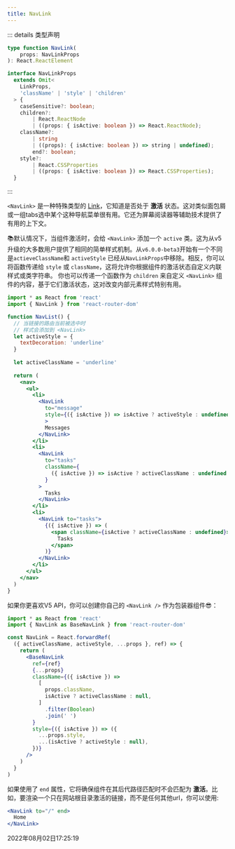 ```yaml
---
title: NavLink
---
```


::: details 类型声明

```typescript
type function NavLink(
	props: NavLinkProps
): React.ReactElement

interface NavLinkProps
  extends Omit<
    LinkProps,
    'className' | 'style' | 'children'
  > {
    caseSensitive?: boolean;
    children?:
    	| React.ReactNode
    	| ((props: { isActive: boolean }) => React.ReactNode);
    className?:
    	| string
    	| ((props): { isActive: boolean }) => string | undefined);
		end?: boolean;
    style?:
    	| React.CSSProperties
	    | ((props: { isActive: boolean }) => React.CSSProperties);
  }
```

:::

`<NavLink>` 是一种特殊类型的 [Link](./Link)，它知道是否处于 **激活** 状态。这对类似面包屑或一组tabs选中某个这种导航菜单很有用。它还为屏幕阅读器等辅助技术提供了有用的上下文。

📚默认情况下，当组件激活时，会给 `<NavLink>` 添加一个 `active` 类。这为从v5升级的大多数用户提供了相同的简单样式机制。从`v6.0.0-beta3`开始有一个不同是`actieveClassName`和 `activeStyle` 已经从`NavLinkProps`中移除。相反，你可以将函数传递给 `style` 或 `className`，这将允许你根据组件的激活状态自定义内联样式或类字符串。 你也可以传递一个函数作为 `children` 来自定义 `<NavLink>` 组件的内容，基于它们激活状态，这对改变内部元素样式特别有用。



```jsx {36-40}
import * as React from 'react'
import { NavLink } from 'react-router-dom'

function NavList() {
  // 当链接的路由当前被选中时
  // 样式会添加到 <NavLink>
  let activeStyle = {
    textDecoration: 'underline'
  }
  
  let activeClassName = 'underline'
  
  return (
    <nav>
      <ul>
        <li>
          <NavLink
            to="message"
            style={({ isActive }) => isActive ? activeStyle : undefined }
            >
            Messages
          </NavLink>
        </li>
        <li>
          <NavLink
            to="tasks"
            className={
              ({ isActive }) => isActive ? activeClassName : undefined 
            }
          >
            Tasks
          </NavLink>
        </li>
        <li>
          <NavLink to="tasks">
            {({ isActive }) => (
              <span className={isActive ? activeClassName : undefined}>
                Tasks
              </span>
            )}
          </NavLink>
        </li>
      </ul>
    </nav>
  )
}
```



如果你更喜欢V5 API，你可以创建你自己的 `<NavLink />` 作为包装器组件😎：

```jsx
import * as React from 'react'
import { NavLink as BaseNavLink } from 'react-router-dom'

const NavLink = React.forwardRef(
  ({ activeClassName, activeStyle, ...props }, ref) => {
    return (
      <BaseNavLink
        ref={ref}
        {...props}
        className={({ isActive }) =>
          [
            props.className,
            isActive ? activeClassName : null,
          ]
            .filter(Boolean)
            .join(' ')
        }
        style={({ isActive }) => ({
          ...props.style,
          ...(isActive ? activeStyle : null),
        })}
      />
    )
  }
)
```

如果使用了 `end` 属性，它将确保组件在其后代路径匹配时不会匹配为 **激活**。比如，要渲染一个只在网站根目录激活的链接，而不是任何其他url，你可以使用:

```jsx
<NavLink to="/" end>
  Home
</NavLink>
```



2022年08月02日17:25:19

